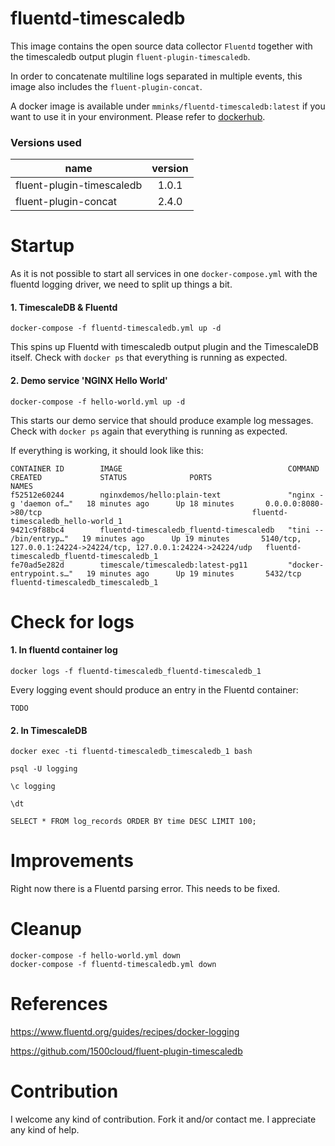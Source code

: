 # fluentd-timescaledb

This image contains the open source data collector `Fluentd` together with the timescaledb output
plugin `fluent-plugin-timescaledb`.

In order to concatenate multiline logs separated in multiple events, this image also includes the
`fluent-plugin-concat`.

A docker image is available under `mminks/fluentd-timescaledb:latest` if you want to use it in your environment.
Please refer to [dockerhub](https://hub.docker.com/r/mminks/fluentd-timescaledb). 

### Versions used

| name | version |
|---------------------------|:-----:|
| fluent-plugin-timescaledb | 1.0.1 |
| fluent-plugin-concat | 2.4.0 |

# Startup

As it is not possible to start all services in one `docker-compose.yml`
with the fluentd logging driver, we need to split up things a bit.

#### 1. TimescaleDB & Fluentd

```
docker-compose -f fluentd-timescaledb.yml up -d
```

This spins up Fluentd with timescaledb output plugin and the TimescaleDB itself.
Check with `docker ps` that everything is running as expected.

#### 2. Demo service 'NGINX Hello World' 

```
docker-compose -f hello-world.yml up -d
```

This starts our demo service that should produce example log messages.
Check with `docker ps` again that everything is running as expected.

If everything is working, it should look like this:

```
CONTAINER ID        IMAGE                                     COMMAND                  CREATED             STATUS              PORTS                                                              NAMES
f52512e60244        nginxdemos/hello:plain-text               "nginx -g 'daemon of…"   18 minutes ago      Up 18 minutes       0.0.0.0:8080->80/tcp                                               fluentd-timescaledb_hello-world_1
9421c9f88bc4        fluentd-timescaledb_fluentd-timescaledb   "tini -- /bin/entryp…"   19 minutes ago      Up 19 minutes       5140/tcp, 127.0.0.1:24224->24224/tcp, 127.0.0.1:24224->24224/udp   fluentd-timescaledb_fluentd-timescaledb_1
fe70ad5e282d        timescale/timescaledb:latest-pg11         "docker-entrypoint.s…"   19 minutes ago      Up 19 minutes       5432/tcp                                                           fluentd-timescaledb_timescaledb_1
```

# Check for logs

#### 1. In fluentd container log

```
docker logs -f fluentd-timescaledb_fluentd-timescaledb_1
```

Every logging event should produce an entry in the Fluentd container:

```
TODO
```

#### 2. In TimescaleDB

```
docker exec -ti fluentd-timescaledb_timescaledb_1 bash

psql -U logging

\c logging

\dt

SELECT * FROM log_records ORDER BY time DESC LIMIT 100;
```

# Improvements

Right now there is a Fluentd parsing error. This needs to be fixed.

# Cleanup

```
docker-compose -f hello-world.yml down
docker-compose -f fluentd-timescaledb.yml down
```

# References

https://www.fluentd.org/guides/recipes/docker-logging

https://github.com/1500cloud/fluent-plugin-timescaledb

# Contribution

I welcome any kind of contribution. Fork it and/or contact me. I appreciate any kind of help.
